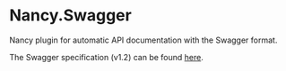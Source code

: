 Nancy.Swagger
=============

Nancy plugin for automatic API documentation with the Swagger format.

The Swagger specification (v1.2) can be found [here](https://github.com/wordnik/swagger-spec/blob/master/versions/1.2.md).
